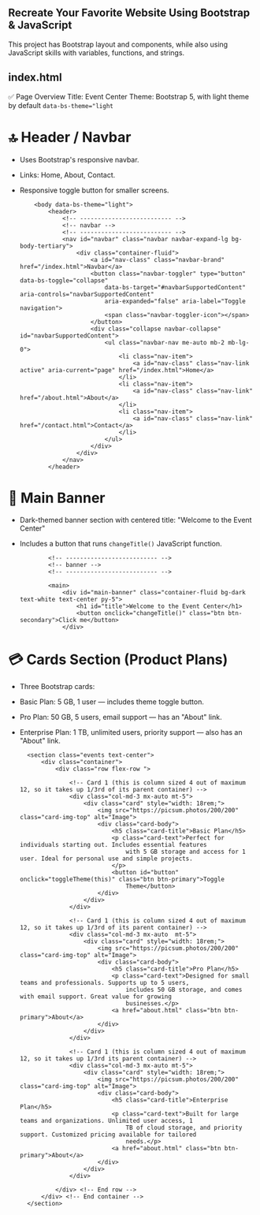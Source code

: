 ## Recreate Your Favorite Website Using Bootstrap & JavaScript

This project has Bootstrap layout and components, while also using JavaScript skills with variables, functions, and strings.

## index.html
✅ Page Overview
Title: Event Center
Theme: Bootstrap 5, with light theme by default ```data-bs-theme="light```

# 🔝 Header / Navbar
- Uses Bootstrap's responsive navbar.
- Links: Home, About, Contact.
- Responsive toggle button for smaller screens.

          <body data-bs-theme="light">
              <header>
                  <!-- -------------------------- -->
                  <!-- navbar -->
                  <!-- -------------------------- -->
                  <nav id="navbar" class="navbar navbar-expand-lg bg-body-tertiary">
                      <div class="container-fluid">
                          <a id="nav-class" class="navbar-brand" href="/index.html">Navbar</a>
                          <button class="navbar-toggler" type="button" data-bs-toggle="collapse"
                              data-bs-target="#navbarSupportedContent" aria-controls="navbarSupportedContent"
                              aria-expanded="false" aria-label="Toggle navigation">
                              <span class="navbar-toggler-icon"></span>
                          </button>
                          <div class="collapse navbar-collapse" id="navbarSupportedContent">
                              <ul class="navbar-nav me-auto mb-2 mb-lg-0">
                                  <li class="nav-item">
                                      <a id="nav-class" class="nav-link active" aria-current="page" href="/index.html">Home</a>
                                  </li>
                                  <li class="nav-item">
                                      <a id="nav-class" class="nav-link" href="/about.html">About</a>
                                  </li>
                                  <li class="nav-item">
                                      <a id="nav-class" class="nav-link" href="/contact.html">Contact</a>
                                  </li>
                              </ul>
                          </div>
                      </div>
                  </nav>
              </header>

# 🎉 Main Banner
- Dark-themed banner section with centered title: "Welcome to the Event Center"
- Includes a button that runs ```changeTitle()``` JavaScript function.

              <!-- -------------------------- -->
              <!-- banner -->
              <!-- -------------------------- -->
          
              <main>
                  <div id="main-banner" class="container-fluid bg-dark text-white text-center py-5">
                      <h1 id="title">Welcome to the Event Center</h1>
                      <button onclick="changeTitle()" class="btn btn-secondary">Click me</button>
                  </div>

# 💳 Cards Section (Product Plans)
- Three Bootstrap cards:
- Basic Plan: 5 GB, 1 user — includes theme toggle button.
- Pro Plan: 50 GB, 5 users, email support — has an "About" link.
- Enterprise Plan: 1 TB, unlimited users, priority support — also has an "About" link.

    <!-- -------------------------- -->
    <!-- Cards -->
    <!-- -------------------------- -->

        <section class="events text-center">
            <div class="container">
                <div class="row flex-row ">

                    <!-- Card 1 (this is column sized 4 out of maximum 12, so it takes up 1/3rd of its parent container) -->
                    <div class="col-md-3 mx-auto mt-5">
                        <div class="card" style="width: 18rem;">
                            <img src="https://picsum.photos/200/200" class="card-img-top" alt="Image">
                            <div class="card-body">
                                <h5 class="card-title">Basic Plan</h5>
                                <p class="card-text">Perfect for individuals starting out. Includes essential features
                                    with 5 GB storage and access for 1 user. Ideal for personal use and simple projects.
                                </p>
                                <button id="button" onclick="toggleTheme(this)" class="btn btn-primary">Toggle
                                    Theme</button>
                            </div>
                        </div>
                    </div>

                    <!-- Card 1 (this is column sized 4 out of maximum 12, so it takes up 1/3rd of its parent container) -->
                    <div class="col-md-3 mx-auto  mt-5">
                        <div class="card" style="width: 18rem;">
                            <img src="https://picsum.photos/200/200" class="card-img-top" alt="Image">
                            <div class="card-body">
                                <h5 class="card-title">Pro Plan</h5>
                                <p class="card-text">Designed for small teams and professionals. Supports up to 5 users,
                                    includes 50 GB storage, and comes with email support. Great value for growing
                                    businesses.</p>
                                <a href="about.html" class="btn btn-primary">About</a>
                            </div>
                        </div>
                    </div>

                    <!-- Card 1 (this is column sized 4 out of maximum 12, so it takes up 1/3rd its parent container) -->
                    <div class="col-md-3 mx-auto mt-5">
                        <div class="card" style="width: 18rem;">
                            <img src="https://picsum.photos/200/200" class="card-img-top" alt="Image">
                            <div class="card-body">
                                <h5 class="card-title">Enterprise Plan</h5>
                                <p class="card-text">Built for large teams and organizations. Unlimited user access, 1
                                    TB of cloud storage, and priority support. Customized pricing available for tailored
                                    needs.</p>
                                <a href="about.html" class="btn btn-primary">About</a>
                            </div>
                        </div>
                    </div>

                </div> <!-- End row -->
            </div> <!-- End container -->
        </section>

    </main>
    
